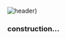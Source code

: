 ![header](https://capsule-render.vercel.app/api?type=waving&height=120&color=4400ff))



<h3>construction...</h3>
